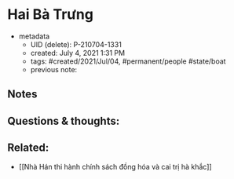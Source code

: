 # Hai Bà Trưng

- metadata
	- UID (delete): P-210704-1331
	- created: July 4, 2021 1:31 PM
	- tags: #created/2021/Jul/04, #permanent/people #state/boat  
	- previous note:

## Notes

## Questions & thoughts:

## Related:
- [[Nhà Hán thi hành chính sách đồng hóa và cai trị hà khắc]]
